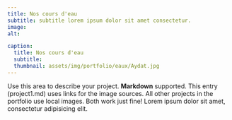```yaml
---
title: Nos cours d'eau
subtitle: subtitle lorem ipsum dolor sit amet consectetur.
image: 
alt: 

caption:
  title: Nos cours d'eau
  subtitle: 
  thumbnail: assets/img/portfolio/eaux/Aydat.jpg
---
```

Use this area to describe your project. **Markdown** supported. This entry (project1.md) uses links for the image sources. All other projects in the portfolio use local images. Both work just fine! Lorem ipsum dolor sit amet, consectetur adipisicing elit. 